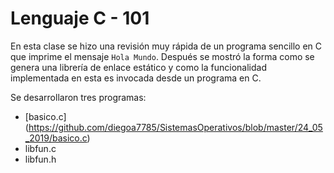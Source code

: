 # Lenguaje C - 101

En esta clase se hizo una revisión muy rápida de un programa sencillo en C que imprime el mensaje <code>Hola Mundo</code>. 
Después se mostró la forma como se genera una librería de enlace estático y como la funcionalidad implementada
en esta es invocada desde un programa en C.

Se desarrollaron tres programas: 

* [basico.c]
(https://github.com/diegoa7785/SistemasOperativos/blob/master/24_05_2019/basico.c)
* libfun.c 
* libfun.h 

